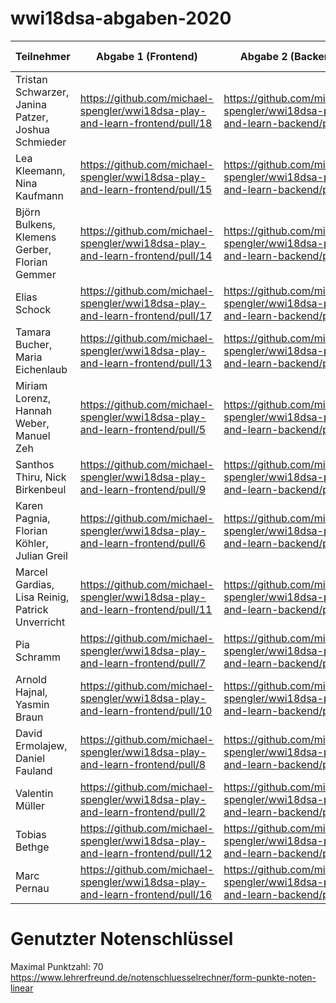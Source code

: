 # wwi18dsa-abgaben-2020


| Teilnehmer | Abgabe 1 (Frontend) | Abgabe 2 (Backend) | Note | Punkte (max.70)
|------------|----------|----------|----------|------|
| Tristan Schwarzer, Janina Patzer, Joshua Schmieder | https://github.com/michael-spengler/wwi18dsa-play-and-learn-frontend/pull/18         |  https://github.com/michael-spengler/wwi18dsa-play-and-learn-backend/pull/10        |  1,1    | 68 |
|      Lea Kleemann, Nina Kaufmann      |  https://github.com/michael-spengler/wwi18dsa-play-and-learn-frontend/pull/15         | https://github.com/michael-spengler/wwi18dsa-play-and-learn-backend/pull/14         |  1,2    | 67 |
|  Björn Bulkens, Klemens Gerber, Florian Gemmer           |    https://github.com/michael-spengler/wwi18dsa-play-and-learn-frontend/pull/14      |  https://github.com/michael-spengler/wwi18dsa-play-and-learn-backend/pull/7        |  1,0    | 70 |
|  Elias Schock           |    https://github.com/michael-spengler/wwi18dsa-play-and-learn-frontend/pull/17      |     https://github.com/michael-spengler/wwi18dsa-play-and-learn-backend/pull/15     |  1,4    | 64 |
|  Tamara Bucher, Maria Eichenlaub           |      https://github.com/michael-spengler/wwi18dsa-play-and-learn-frontend/pull/13    |    https://github.com/michael-spengler/wwi18dsa-play-and-learn-backend/pull/12      |   1,0   | 70 |
|  Miriam Lorenz, Hannah Weber, Manuel Zeh           |     https://github.com/michael-spengler/wwi18dsa-play-and-learn-frontend/pull/5     |    https://github.com/michael-spengler/wwi18dsa-play-and-learn-backend/pull/4      |  1,2    | 67 |
|   Santhos Thiru, Nick Birkenbeul          |   https://github.com/michael-spengler/wwi18dsa-play-and-learn-frontend/pull/9       |   https://github.com/michael-spengler/wwi18dsa-play-and-learn-backend/pull/11       |  1,0    | 70 |
|     Karen Pagnia, Florian Köhler, Julian Greil        |    https://github.com/michael-spengler/wwi18dsa-play-and-learn-frontend/pull/6      |     https://github.com/michael-spengler/wwi18dsa-play-and-learn-backend/pull/3     |  1,2    | 67 |
|   Marcel Gardias, Lisa Reinig, Patrick Unverricht          |     https://github.com/michael-spengler/wwi18dsa-play-and-learn-frontend/pull/11     |    https://github.com/michael-spengler/wwi18dsa-play-and-learn-backend/pull/8      |  1,4    | 64 |
|     Pia Schramm        |     https://github.com/michael-spengler/wwi18dsa-play-and-learn-frontend/pull/7     |    https://github.com/michael-spengler/wwi18dsa-play-and-learn-backend/pull/5      |   1,2   | 67 |
|      Arnold Hajnal, Yasmin Braun       |    https://github.com/michael-spengler/wwi18dsa-play-and-learn-frontend/pull/10      |    https://github.com/michael-spengler/wwi18dsa-play-and-learn-backend/pull/1      |   1,5   | 63 |
|      David Ermolajew, Daniel Fauland       |    https://github.com/michael-spengler/wwi18dsa-play-and-learn-frontend/pull/8      |  https://github.com/michael-spengler/wwi18dsa-play-and-learn-backend/pull/9        |  1,1    | 68 |
|     Valentin Müller        |   https://github.com/michael-spengler/wwi18dsa-play-and-learn-frontend/pull/2       | https://github.com/michael-spengler/wwi18dsa-play-and-learn-backend/pull/6         |    1,4  | 64 |
|      Tobias Bethge       |    https://github.com/michael-spengler/wwi18dsa-play-and-learn-frontend/pull/12      |     https://github.com/michael-spengler/wwi18dsa-play-and-learn-backend/pull/2     |   1,3   | 66 |
|      Marc Pernau       |    https://github.com/michael-spengler/wwi18dsa-play-and-learn-frontend/pull/16   |     https://github.com/michael-spengler/wwi18dsa-play-and-learn-backend/pull/13     |   1,6   | 61 |


# Genutzter Notenschlüssel
Maximal Punktzahl: 70  
https://www.lehrerfreund.de/notenschluesselrechner/form-punkte-noten-linear
